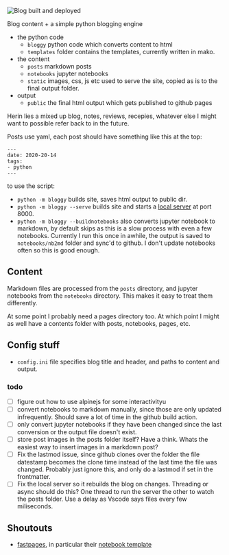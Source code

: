 ![Blog built and deployed](https://github.com/khalido/blog/actions/workflows/build.yml/badge.svg)

Blog content + a simple python blogging engine

- the python code
    - `bloggy` python code which converts content to html
    - `templates` folder contains the templates, currently written in mako.
- the content
    - `posts` markdown posts
    - `notebooks` jupyter notebooks
    - `static` images, css, js etc used to serve the site, copied as is to the final output folder.
- output
    - `public` the final html output which gets published to github pages

Herin lies a mixed up blog, notes, reviews, recepies, whatever else I might want to possible refer back to in the future.

Posts use yaml, each post should have something like this at the top:

```
---
date: 2020-20-14
tags:
- python
---
```

to use the script:

- `python -m bloggy` builds site, saves html output to public dir.
- `python -m bloggy --serve` builds site and starts a [local server](http://localhost:8001/) at port 8000. 
- `python -m bloggy --buildnotebooks` also converts jupyter notebook to markdown, by default skips as this is a slow process with even a few notebooks. Currently I run this once in awhile, the output is saved to `notebooks/nb2md` folder and sync'd to github. I don't update notebooks often so this is good enough. 

## Content

Markdown files are processed from the `posts` directory, and jupyter notebooks from the `notebooks` directory. This makes it easy to treat them differently. 

At some point I probably need a pages directory too. At which point I might as well have a contents folder with posts, notebooks, pages, etc.

## Config stuff

- `config.ini` file specifies blog title and header, and paths to content and output.

### todo

- [ ] figure out how to use alpinejs for some interactivityu
- [ ] convert notebooks to markdown manually, since those are only updated infrequently. Should save a lot of time in the github build action.
- [ ] only convert jupyter notebooks if they have been changed since the last conversion or the output file doesn't exist.
- [ ] store post images in the posts folder itself? Have a think. Whats the easiest way to insert images in a markdown post?
- [ ] Fix the lastmod issue, since github clones over the folder the file datestamp becomes the clone time instead of the last time the file was changed. Probably just ignore this, and only do a lastmod if set in the frontmatter.
- [ ] Fix the local server so it rebuilds the blog on changes. Threading or async should do this? One thread to run the server the other to watch the posts folder. Use a delay as Vscode says files every few miliseconds.

## Shoutouts

- [fastpages](https://github.com/fastai/fastpages), in particular their [notebook template](https://github.com/fastai/fastpages/blob/master/_action_files/hide.tpl)